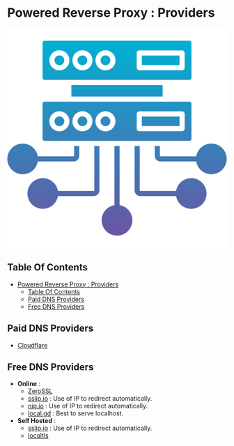 # Powered Reverse Proxy : Providers

![Icon](../icon.png)

## Table Of Contents

- [Powered Reverse Proxy : Providers](#powered-reverse-proxy--providers)
  - [Table Of Contents](#table-of-contents)
  - [Paid DNS Providers](#paid-dns-providers)
  - [Free DNS Providers](#free-dns-providers)

## Paid DNS Providers

- [Cloudflare](https://www.cloudflare.com/)

## Free DNS Providers

- **Online** :
  - [ZeroSSL](https://zerossl.com/)
  - [sslip.io](https://sslip.io/) : Use of IP to redirect automatically.
  - [nip.io](https://nip.io/) : Use of IP to redirect automatically.
  - [local.gd](https://local.gd/) : Best to serve localhost.
- **Self Hosted** :
  - [sslip.io](https://sslip.io/) : Use of IP to redirect automatically.
  - [localtls](https://github.com/Corollarium/localtls)
